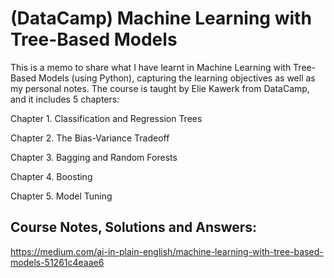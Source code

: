 # (DataCamp) Machine Learning with Tree-Based Models
This is a memo to share what I have learnt in Machine Learning with Tree-Based Models (using Python), capturing the learning objectives as well as my personal notes. The course is taught by Elie Kawerk from DataCamp, and it includes 5 chapters:

Chapter 1. Classification and Regression Trees

Chapter 2. The Bias-Variance Tradeoff

Chapter 3. Bagging and Random Forests

Chapter 4. Boosting

Chapter 5. Model Tuning

## Course Notes, Solutions and Answers:
https://medium.com/ai-in-plain-english/machine-learning-with-tree-based-models-51261c4eaae6
